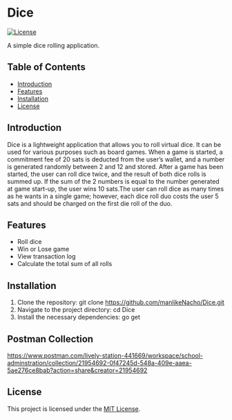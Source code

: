 # Dice

[![License](https://img.shields.io/badge/license-MIT-blue.svg)](https://github.com/manlikeNacho/Dice/blob/main/LICENSE)

A simple dice rolling application.

## Table of Contents

- [Introduction](#introduction)
- [Features](#features)
- [Installation](#installation)
- [License](#license)

## Introduction

Dice is a lightweight application that allows you to roll virtual dice. It can be used for various purposes such as board games. When a game is started, a commitment fee of 20 sats is deducted from the user’s wallet, and a number is generated randomly between 2 and 12 and stored. After a game has been started, the user can roll dice twice, and the result of both dice rolls is summed up. If the sum of the 2 numbers is equal to the number generated at game start-up, the user wins 10 sats.The user can roll dice as many times as he wants in a single game; however, each dice roll duo costs the user 5 sats and should be charged on the first die roll of the duo.

## Features

- Roll dice 
- Win or Lose game
- View transaction log
- Calculate the total sum of all rolls

## Installation

1. Clone the repository: git clone https://github.com/manlikeNacho/Dice.git
2. Navigate to the project directory: cd Dice
3. Install the necessary dependencies: go get

## Postman Collection
https://www.postman.com/lively-station-441669/workspace/school-adminstration/collection/21954692-0f47245d-548a-409e-aaea-5ae276ce8bab?action=share&creator=21954692

## License

This project is licensed under the [MIT License](https://github.com/manlikeNacho/Dice/blob/main/LICENSE).


